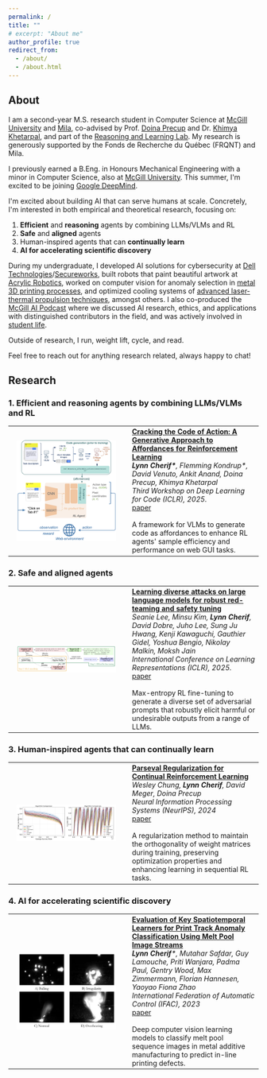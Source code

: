 ```yaml
---
permalink: /
title: ""
# excerpt: "About me"
author_profile: true
redirect_from: 
  - /about/
  - /about.html
---
```


## About 

I am a second-year M.S. research student in Computer Science at [McGill University](https://www.mcgill.ca) and [Mila](https://mila.quebec/en/), co-advised by Prof. [Doina Precup](https://cs.mcgill.ca/~dprecup/) and Dr. [Khimya Khetarpal](https://kkhetarpal.github.io), and part of the [Reasoning and Learning Lab](https://rl.cs.mcgill.ca). My research is generously supported by the Fonds de Recherche du Québec (FRQNT) and Mila. 

I previously earned a B.Eng. in Honours Mechanical Engineering with a minor in Computer Science, also at [McGill University](https://www.mcgill.ca). This summer, I'm excited to be joining [Google DeepMind](https://deepmind.google).

I'm excited about building AI that can serve humans at scale. Concretely, I'm interested in both empirical and theoretical research, focusing on:
1. **Efficient** and **reasoning** agents by combining LLMs/VLMs and RL 
3. **Safe** and **aligned** agents
4. Human-inspired agents that can **continually learn** 
5. **AI for accelerating scientific discovery**

During my undergraduate, I developed AI solutions for cybersecurity at [Dell Technologies](https://www.dell.com/en-ca)/[Secureworks](https://www.secureworks.com), built robots that paint beautiful artwork at [Acrylic Robotics](https://www.acrylicrobotics.ca), worked on computer vision for anomaly selection in [metal 3D printing processes](https://scholar.google.ca/citations?view_op=view_citation&hl=en&user=QfmZ_bEAAAAJ&citation_for_view=QfmZ_bEAAAAJ:9yKSN-GCB0IC), and optimized cooling systems of [advanced laser-thermal propulsion techniques](https://www.sciencedirect.com/science/article/abs/pii/S0094576521006305), amongst others. I also co-produced the [McGill AI Podcast](https://www.buzzsprout.com/1832809) where we discussed AI research, ethics, and applications with distinguished contributors in the field, and was actively involved in [student life](https://lc-dev.github.io/files/lynn-cherif-cv.pdf).

Outside of research, I run, weight lift, cycle, and read.

Feel free to reach out for anything research related, always happy to chat!

## Research
### 1. Efficient and reasoning agents by combining LLMs/VLMs and RL
<table style="width: 100%; border: none; border-collapse: collapse;">
  <tr style="border: none; vertical-align: middle;">
    <td style="width: 220px; border: none; text-align: center; vertical-align: middle;">
      <div style="display: flex; justify-content: center; align-items: center; height: 100%;">
        <img src="/_pages/CoGA.png" alt="Paper Teaser" style="width: 200px;">
      </div>
    </td>
    <td style="vertical-align: middle; padding-left: 15px; border: none;">
      <strong><a href="https://openreview.net/forum?id=8ECfBsjJKZ">Cracking the Code of Action: A Generative Approach to Affordances for Reinforcement Learning</a></strong><br>
      <em><strong>Lynn Cherif*</strong>, Flemming Kondrup*, David Venuto, Ankit Anand, Doina Precup, Khimya Khetarpal</em><br>
      <em>Third Workshop on Deep Learning for Code (ICLR), 2025.</em><br>
      <a href="https://openreview.net/forum?id=8ECfBsjJKZ">paper</a><br><br>
      A framework for VLMs to generate code as affordances to enhance RL agents' sample efficiency and performance on web GUI tasks.
    </td>
  </tr>
</table>

### 2. Safe and aligned agents
<table style="width: 100%; border: none; border-collapse: collapse;">
  <tr style="border: none; vertical-align: middle;">
    <td style="width: 220px; border: none; text-align: center; vertical-align: middle;">
      <div style="display: flex; justify-content: center; align-items: center; height: 100%;">
        <img src="/_pages/redteaming.png" alt="Paper Teaser" style="width: 200px;">
      </div>
    </td>
    <td style="vertical-align: middle; padding-left: 15px; border: none;">
      <strong><a href="https://arxiv.org/abs/2405.18540">Learning diverse attacks on large language models for robust red-teaming and safety tuning</a></strong><br>
      <em>Seanie Lee, Minsu Kim, <strong>Lynn Cherif</strong>, David Dobre, Juho Lee, Sung Ju Hwang, Kenji Kawaguchi, Gauthier Gidel, Yoshua Bengio, Nikolay Malkin, Moksh Jain</em><br>
      <em>International Conference on Learning Representations (ICLR), 2025.</em><br>
      <a href="https://arxiv.org/abs/2405.18540">paper</a><br><br>
      Max-entropy RL fine-tuning to generate a diverse set of adversarial prompts that robustly elicit harmful or undesirable outputs from a range of LLMs.
    </td>
  </tr>
</table>

### 3. Human-inspired agents that can continually learn
<table style="width: 100%; border: none; border-collapse: collapse;">
  <tr style="border: none; vertical-align: middle;">
    <td style="width: 220px; border: none; text-align: center; vertical-align: middle;">
      <div style="display: flex; justify-content: center; align-items: center; height: 100%;">
        <img src="/_pages/parseval.png" alt="Paper Teaser" style="width: 200px;">
      </div>
    </td>
    <td style="vertical-align: middle; padding-left: 15px; border: none;">
      <strong><a href="https://arxiv.org/abs/2412.07224">Parseval Regularization for Continual Reinforcement Learning</a></strong><br>
      <em>Wesley Chung, <strong>Lynn Cherif</strong>, David Meger, Doina Precup</em><br>
      <em>Neural Information Processing Systems (NeurIPS), 2024</em><br>
      <a href="https://arxiv.org/abs/2412.07224">paper</a><br><br>
      A regularization method to maintain the orthogonality of weight matrices during training, preserving optimization properties and enhancing learning in sequential RL tasks.
    </td>
  </tr>
</table>

### 4. AI for accelerating scientific discovery
<table style="width: 100%; border: none; border-collapse: collapse;">
  <tr style="border: none; vertical-align: middle;">
    <td style="width: 220px; border: none; text-align: center; vertical-align: middle;">
      <div style="display: flex; justify-content: center; align-items: center; height: 100%;">
        <img src="/_pages/pbf.png" alt="Paper Teaser" style="width: 200px;">
      </div>
    </td>
    <td style="vertical-align: middle; padding-left: 15px; border: none;">
      <strong><a href="https://arxiv.org/pdf/2308.14861">Evaluation of Key Spatiotemporal Learners for Print Track Anomaly Classification Using Melt Pool Image Streams</a></strong><br>
      <em><strong>Lynn Cherif</strong>*, Mutahar Safdar, Guy Lamouche, Priti Wanjara, Padma Paul, Gentry Wood, Max Zimmermann, Florian Hannesen, Yaoyao Fiona Zhao</em><br>
      <em>International Federation of Automatic Control (IFAC), 2023</em><br>
      <a href="https://arxiv.org/abs/2412.07224">paper</a><br><br>
      Deep computer vision learning models to classify melt pool sequence images in metal additive manufacturing to predict in-line printing defects.
    </td>
  </tr>
</table>


